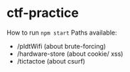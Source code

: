 # ctf-practice
How to run `npm start`
Paths available:
-  /pldtWifi (about brute-forcing)
-  /hardware-store (about cookie/ xss)
-  /tictactoe (about csurf)
